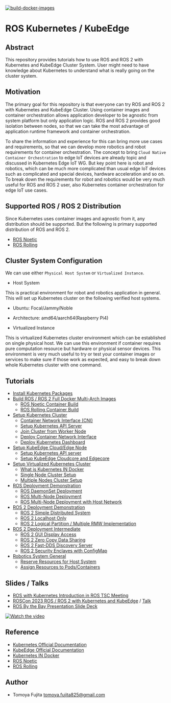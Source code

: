 [![build-docker-images](https://github.com/fujitatomoya/ros_k8s/actions/workflows/build-docker-images.yml/badge.svg)](https://github.com/fujitatomoya/ros_k8s/actions/workflows/build-docker-images.yml)

# ROS Kubernetes / KubeEdge

## Abstract

This repository provides tutorials how to use ROS and ROS 2 with Kubernetes and KubeEdge Cluster System.
User might need to have knowledge about Kubernetes to understand what is really going on the cluster system.

## Motivation

The primary goal for this repository is that everyone can try ROS and ROS 2 with Kubernetes and KubeEdge Cluster.
Using container images and container orchestration allows application developer to be agnostic from system platform but only application logic.
ROS and ROS 2 provides good isolation between nodes, so that we can take the most advantage of application runtime framework and container orchestration.

To share the information and experience for this can bring more use cases and requirements, so that we can develop more robotics and robot requirements for container orchestration.
The concept to bring `Cloud Native Container Orchestration` to edge IoT devices are already topic and discussed in Kubernetes Edge IoT WG.
But key point here is robot and robotics, which can be much more complicated than usual edge IoT devices such as complicated and special devices, hardware acceleration and so on.
To break down the requirements for robot and robotics would be very much useful for ROS and ROS 2 user, also Kubernetes container orchestration for edge IoT use cases.

## Supported ROS / ROS 2 Distribution

Since Kubernetes uses container images and agnostic from it, any distribution should be supported.
But the following is primary supported distribution of ROS and ROS 2.

- [ROS Noetic](http://wiki.ros.org/noetic)
- [ROS Rolling](https://docs.ros.org/en/rolling/)

## Cluster System Configuration

We can use either `Physical Host System` or `Virtualized Instance`.

- Host System

This is practical environment for robot and robotics application in general.
This will set up Kubernetes cluster on the following verified host systems.

  - Ubuntu: Focal/Jammy/Noble
  - Architecture: amd64/aarch64(Raspberry Pi4)

- Virtualized Instance

This is virtualized Kubernetes cluster environment which can be established on single physical host.
We can use this environment if container requires pure computation resource but hardware or physical sensor devices.
This environment is very much useful to try or test your container images or services to make sure if those work as expected, and easy to break down whole Kubernetes cluster with one command.

## Tutorials

- [Install Kubernetes Packages](./docs/Install_Kubernetes_Packages.md)
- [Build ROS / ROS 2 Full Docker Multi-Arch Images](./docs/Build_Docker_Images.md)
  - [ROS Noetic Container Build](./docs//Build_Docker_Images.md#ros-noetic)
  - [ROS Rolling Container Build](./docs//Build_Docker_Images.md#ros-rolling)
- [Setup Kubernetes Cluster](./docs/Setup_Kubernetes_Cluster.md)
  - [Container Network Interface (CNI)](./docs/Setup_Kubernetes_Cluster.md#container-network-interface-cni)
  - [Setup Kubernetes API Server](./docs/Setup_Kubernetes_Cluster.md#setup-kubernetes-api-server)
  - [Join Cluster from Worker Node](./docs/Setup_Kubernetes_Cluster.md#join-the-cluster)
  - [Deploy Container Network Interface](./docs/Setup_Kubernetes_Cluster.md#deploy-cni-plugin)
  - [Deploy Kubernetes Dashboard](./docs/Setup_Kubernetes_Cluster.md#kubernetes-dashboard)
- [Setup KubeEdge Cloud/Edge Node](./docs/Setup_KubeEdge.md)
  - [Setup Kubernetes API server](./docs/Setup_KubeEdge.md#setup-kubernetes-api-server)
  - [Setup KubeEdge Cloudcore and Edgecore](./docs/Setup_KubeEdge.md#setup-kubeedge)
- [Setup Virtualized Kubernetes Cluster](./docs/Setup_Virtualized_Cluster.md)
  - [What is Kubernetes IN Docker](./docs/Setup_Virtualized_Cluster.md#kubernetes-in-docker)
  - [Single Node Cluster Setup](./docs/Setup_Virtualized_Cluster.md#single-node-cluster-setup)
  - [Multiple Nodes Cluster Setup](./docs/Setup_Virtualized_Cluster.md#multiple-node-cluster-setup)
- [ROS Deployment Demonstration](./docs/ROS_Deployment_Demonstration.md)
  - [ROS DaemonSet Deployment](./docs/ROS_Deployment_Demonstration.md#ros-daemonset-deployment-with-cni)
  - [ROS Multi-Node Deployment](./docs/ROS_Deployment_Demonstration.md#ros-multi-node-deployment-with-cni)
  - [ROS Multi-Node Deployment with Host Network](./docs/ROS_Deployment_Demonstration.md#ros-multi-node-deployment-with-host-network)
- [ROS 2 Deployment Demonstration](./docs/ROS2_Deployment_Demonstration.md)
  - [ROS 2 Simple Distributed System](./docs/ROS2_Deployment_Demonstration.md#ros-2-simple-distributed-system)
  - [ROS 2 Localhost Only](./docs/ROS2_Deployment_Demonstration.md#ros-2-localhost-only)
  - [ROS 2 Logical Partition / Multiple RMW Implementation](./docs/ROS2_Deployment_Demonstration.md#ros-2-logical-partition--multiple-rmw-implementation)
- [ROS 2 Deployment Intermediate](./docs/ROS2_Deployment_Intermediate.md)
  - [ROS 2 GUI Display Access](./docs/ROS2_Deployment_Intermediate.md#ros-2-gui-display-access)
  - [ROS 2 Zero Copy Data Sharing](./docs/ROS2_Deployment_Intermediate.md#ros-2-zero-copy-data-sharing)
  - [ROS 2 Fast-DDS Discovery Server](./docs/ROS2_Deployment_Intermediate.md#ros-2-fast-dds-discovery-server)
  - [ROS 2 Security Enclaves with ConfigMap](./docs/ROS2_Deployment_Intermediate.md#ros-2-security-enclaves-with-configmap)
- [Robotics System General](./docs/Robotics_System_General.md)
  - [Reserve Resources for Host System](./docs/Robotics_System_General.md#reserve-resources-for-host-system)
  - [Assign Resources to Pods/Containers](./docs/Robotics_System_General.md#assign-resources-to-podscontainers)

## Slides / Talks

- [ROS with Kubernetes Introduction in ROS TSC Meeting](https://www.slideshare.net/FujitaTomoya/rostscrosk8s20230309pdf)
- [ROSCon 2023 ROS / ROS 2 with Kubernetes and KubeEdge](https://roscon.ros.org/2023/talks/ROS_with_KubernetesKubeEdge.pdf) / [Talk](https://vimeo.com/879001688/33b2495a49)
- [ROS By the Bay Presentation Slide Deck](https://raw.githack.com/fujitatomoya/ros_k8s/master/presentation/ROS-By-the-Bay_20231214.html)

[![Watch the video](https://img.youtube.com/vi/Amxsy5A2NWE/maxresdefault.jpg)](https://www.youtube.com/watch?v=Amxsy5A2NWE)

## Reference

- [Kubernetes Official Documentation](https://kubernetes.io/docs/home/)
- [KubeEdge Official Documentation](https://kubeedge.io/docs/welcome/getting-started)
- [Kubernetes IN Docker](https://kind.sigs.k8s.io/)
- [ROS Noetic](http://wiki.ros.org/noetic)
- [ROS Rolling](https://docs.ros.org/en/rolling/)

## Author

- Tomoya Fujita <tomoya.fujita825@gmail.com>
